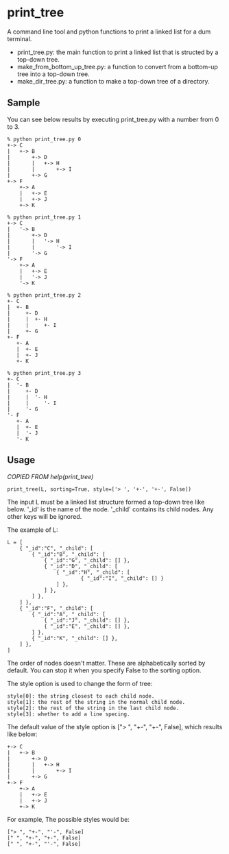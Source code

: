 print_tree
==========

A command line tool and python functions to print a linked list
for a dum terminal.

- print_tree.py: the main function to print a linked list that is structed
  by a top-down tree.
- make_from_bottom_up_tree.py: a function to convert from a bottom-up tree into   a top-down tree.
- make_dir_tree.py: a function to make a top-down tree of a directory.

## Sample

You can see below results by executing print_tree.py with a number from 0 to 3.

```
% python print_tree.py 0
+-> C
|   +-> B
|       +-> D
|       |   +-> H
|       |       +-> I
|       +-> G
+-> F
    +-> A
    |   +-> E
    |   +-> J
    +-> K

% python print_tree.py 1
+-> C
|   '-> B
|       +-> D
|       |   '-> H
|       |       '-> I
|       '-> G
'-> F
    +-> A
    |   +-> E
    |   '-> J
    '-> K

% python print_tree.py 2
+- C
|  +- B
|     +- D
|     |  +- H
|     |     +- I
|     +- G
+- F
   +- A
   |  +- E
   |  +- J
   +- K

% python print_tree.py 3
+- C
|  '- B
|     +- D
|     |  '- H
|     |     '- I
|     '- G
'- F
   +- A
   |  +- E
   |  '- J
   '- K
```

## Usage

*COPIED FROM help(print_tree)*

```
print_tree(L, sorting=True, style=['> ', '+-', '+-', False])
```

The input L must be a linked list structure formed a top-down tree
like below.  '_id' is the name of the node.  '_child' contains its
child nodes.  Any other keys will be ignored.

The example of L:

```
L = [
    { "_id":"C", "_child": [
        { "_id":"B", "_child": [
            { "_id":"G", "_child": [] },
            { "_id":"D", "_child": [
                { "_id":"H", "_child": [
                        { "_id":"I", "_child": [] }
                ] },
            ] },
        ] },
    ] },
    { "_id":"F", "_child": [
        { "_id":"A", "_child": [
            { "_id":"J", "_child": [] },
            { "_id":"E", "_child": [] },
        ] },
        { "_id":"K", "_child": [] },
    ] },
]
```

The order of nodes doesn't matter.  These are alphabetically sorted
by default.  You can stop it when you specify False to the sorting
option.

The style option is used to change the form of tree:

    style[0]: the string closest to each child node.
    style[1]: the rest of the string in the normal child node.
    style[2]: the rest of the string in the last child node.
    style[3]: whether to add a line specing.

The default value of the style option is ["> ", "+-", "+-", False],
which results like below:

    +-> C
    |   +-> B
    |       +-> D
    |       |   +-> H
    |       |       +-> I
    |       +-> G
    +-> F
        +-> A
        |   +-> E
        |   +-> J
        +-> K

For example, The possible styles would be:

```
["> ", "+-", "'-", False]
[" ", "+-", "+-", False]
[" ", "+-", "'-", False]
```

